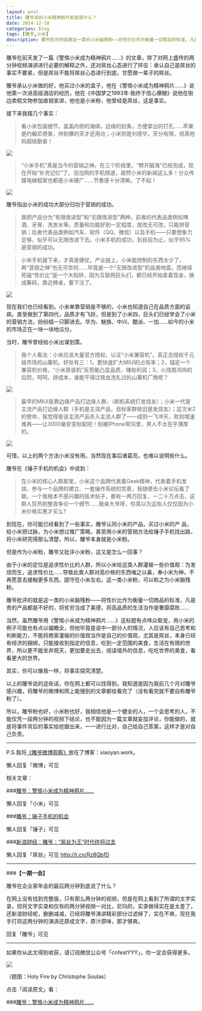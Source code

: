 ```yaml
---
layout: post
title: 雕爷说的小米精神鸦片到底是什么？
date: 2014-12-18
categories: blog
tags: [雕爷,小米]
description: 雕爷批评的就是这一类的小米脑残粉——将性价比作为衡量一切商品的标准，凡是贵的产品都是不好的，将贫穷当成了美德，将高品质的生活当作是奢靡腐败……
---
```


雕爷在前天发了一篇《警惕小米成为精神鸦片……》的文章，除了对网上盛传的两分钟视频演讲进行必要的解释之外，还对屌丝心态进行了抨击：承认自己是屌丝的事实不要紧，但是屌丝不能将屌丝心态进行到底，甘愿做一辈子的屌丝。

雕爷承认小米做的好，他买过小米的盒子，他在《警惕小米成为精神鸦片……》说他第一次进高级酒店的经历，他在《中国梦之1993年·我终于信心爆棚》说他在街边卖假文物参加直销宣讲，他也是小米粉，他曾经是屌丝，这是事实。

接下来我摆几个事实：

>看小米包装细节，盒盖内侧的海绵，边缘的封条，方便拿出的打孔……苹果是约翰尼德普，帅到爆的天才还用功；小米则是刘德华，天分有限，但真他妈超级勤奋！

![](http://7d9mjz.com1.z0.glb.clouddn.com/Image-000-12-17-11-02.png)

>“小米手机”真是当今的营销之神。在三个阶段里，“劈开脑海”已经完成，现在开始“补充记忆”了。泡泡网的手机频道，居然小米的新闻这么多！分众传媒电梯框架也都是小米硬广……节奏感十分清晰。了不起！

![](http://7d9mjz.com1.z0.glb.clouddn.com/Image-000-12-17-09-30.png)

雕爷指出小米的成功大部分归功于营销的成功。

>我把产品分为“有限改进型”和“无限改进型”两种，前者的代表品类例如啤酒、牙膏、洗发水等，质量和功能好到一定程度，就改无可改，只能拼营销；后者代表品类例如汽车、软件（QQ、微信）以及手机——只要想象力足够，似乎可以无限改进下去。小米手机的成功，到目前为止，似乎95%是营销的成功。

>小米手机接下来，才真是硬仗。产业链上，小米能控制的东西太少了，再“营销之神”也无可奈何……毕竟是一个“无限改进型”的品类地盘。而继续死磕“性价比”是一个大陷阱，因为互联网巨头们，都已经开始拿着现金，换成筹码，靠近牌桌，要下注了。

![](http://7d9mjz.com1.z0.glb.clouddn.com/Image-000-12-17-09-31.png)

现在我们也已经看到，小米单靠营销是不够的，小米也知道自己在品质方面的诟病，直至做到了第四代，品质才有飞跃，但是到了小米四，巨头们已经学会了小米的营销方法，纷纷插一只脚进去。华为、魅族、中兴、酷派、一加……如今的小米的市场正在一块一块地瓜分。

当时，雕爷曾经给小米出谋划策。

>我个人看法：小米应该大量官方授权、认证“小米兼容机”。真正去授权千元级市场的山寨机。好处有三：1，更快速扩大MIUI的占有率；2，锚定一个兼容机价格，“小米原装机”反而能凸显品质，赚些利润；3，火烧周鸿祎的后院，呵呵。拼成本，谁能干得过铁血洗礼过的山寨机厂商呢？

![](http://7d9mjz.com1.z0.glb.clouddn.com/Image-000-12-17-09-42.png)

>最早的MIUI是靠边缘产品打边缘人群，（刷机系统打发烧友）；小米一代是主流产品打边缘人群（手机是主流产品，目标客群依旧是发烧友）；这次米2的使命，我觉得是该主流产品杀入主流人群了——成则一飞冲天，败则增速难再——让3000毫安变标配吧！别被iPhone带沟里，男人不太在乎薄厚的。

![](http://7d9mjz.com1.z0.glb.clouddn.com/Image-001-12-17-09-42.png)

可惜，以上的两个方法小米没有用。当然现在事后诸葛亮，也难以说明些什么。

雕爷在《锤子手机的机会》中说到：

>在小米的核心人群那里，小米这个品牌代表着Geek精神，代表着手机发烧、参与一个品牌的建立、一套操作系统的完善，我随便去小米论坛看了眼，一个我根本不感兴趣的技术帖子，都有一两万回复、一二十万点击，这群人狂热到整夜争论一个细节……我亲大爷呀，你真以为这些人仅仅因为小米价格实惠才买么?

到现在，你可能已经看到了一些事实，雕爷认同小米的产品，买过小米的产
品，给小米把过脉，为小米想过推广策略，甚至用小米的营销方法给锤子手机找出路，将小米研究得那么清楚，所以，雕爷本身就是小米粉。

但是作为小米粉，雕爷又批评小米粉，这又是怎么一回事？

由于小米的定位是追求性价比的人群，所以小米给这类人群灌输一些价值观：为发烧而生，追求性价比……导致此类人群对高价格的东西嗤之以鼻，奉小米为神，不再愿意去接触更多东西，固守在小米左右。这一类小米粉，可以称之为小米脑残粉。

雕爷批评的就是这一类的小米脑残粉——将性价比作为衡量一切商品的标准，凡是贵的产品都是不好的，将贫穷当成了美德，将高品质的生活当作是奢靡腐败……

当然，虽然雕爷用《警惕小米成为精神鸦片……》这标题有点哗众取宠，用小米的例子可能也有点以偏概全，但他毕竟是说中一部分人的情况，人应该有自己思考和判断能力，不能将商家灌输的价值观当作是自己的价值观，尤其是屌丝，本身已经有经济的捆绑，只能接收到指定的信息，吃到一定范围的美食，生活在有限的世界，所以更不能坐井观天，更加要走出去，阅读墙外的信息，吃吃世界的美食，看看更大的世界。

其实，你可以像我一样，将事实探究清楚。

以上的雕爷说的这些话，你在网上都可以找得到，我知道是因为我前几个月对雕爷感兴趣，将雕爷的微博和网上能搜到的文章都给看完了（没有看完就不要自称雕爷粉了）。

所以，雕爷粉也好，小米粉也好，我相信他是一个健全的人，一个会思考的人，不能仅凭一段两分钟的视频下结论，也不能因为一篇文章就妄加评论，你能做的，就是将事件背后的事实给挖掘出来，一一进行比对，自己给自己答案，这样才是对自己负责。


----

P.S.我将[《雕爷微博观察》](http://t.cn/RzuZVkU)放在了博客：xiaoyan.work。

懒人回复「微博」可见

相关文章：

###[雕爷：警惕小米成为精神鸦片……](http://t.cn/Rzu7kh8)

懒人回复「小米」可见  

###[雕爷：锤子手机的机会](http://t.cn/R72yK3g)

懒人回复「锤子」可见

###[新浪财经：雕爷：“屌丝为王”时代终将过去](http://t.cn/Rz8QbfD)

懒人回复「屌丝」可见  http://t.cn/Rz8QbfD

---

###**【一期一会】**

雕爷在企业家年会的最后两分钟到底说了什么？

在网上没有找到完整版，只有那么两分钟的视频，但是在网上看到了所谓的文字实录，但将文字实录和仅有的两分钟视频一对比，尼玛的，实录做得实在是太差了，还新浪财经呢，删删减减，已经将雕爷演讲精彩部分过滤掉了，实在不爽，现在我手打将这两分钟的演讲还原成文字，原汁原味，那才够爽。

回复「雕爷」可见


----

如果你从此文得到收获，请订阅微信公众号「cnfeatYYY」，你一定会获得更多。

![](http://7d9mjz.com1.z0.glb.clouddn.com/2014-12-15.jpg)

（题图：Holy Fire by Christophe Soulas）

点击「阅读原文」看：

###[雕爷：警惕小米成为精神鸦片……](http://t.cn/Rzu7kh8)




